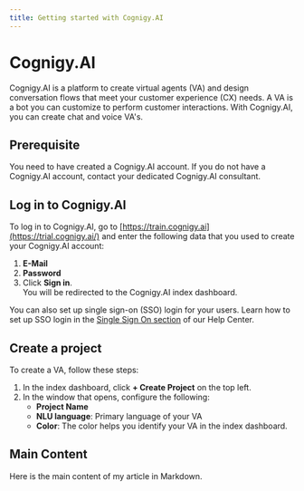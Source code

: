 ```yaml
---
title: Getting started with Cognigy.AI
---
```

# Cognigy.AI

Cognigy.AI is a platform to create virtual agents (VA) and design conversation flows that meet your customer experience (CX) needs. A VA is a bot you can customize to perform customer interactions. With Cognigy.AI, you can create chat and voice VA's.

## Prerequisite <a name="prerequisite"></a>

You need to have created a Cognigy.AI account. If you do not have a Cognigy.AI account, contact your dedicated Cognigy.AI consultant. <!-- What would be the correct process to get a Cognigy.AI account? -->

## Log in to Cognigy.AI <a name="log-in-to-cofnigy-ai"></a>

To log in to Cognigy.AI, go to [https://train.cognigy.ai](https://trial.cognigy.ai/) and enter the following data that you used to create your Cognigy.AI account: <!-- I imagine this is just for trials, so there's probably another URL to log in to the platform. Also, how do people log in for the first time? This might need to be clarified for the first log in. -->

1. **E-Mail**
2. **Password** 
3. Click **Sign in**.  
    You will be redirected to the Cognigy.AI index dashboard.

You can also set up single sign-on (SSO) login for your users. Learn how to set up SSO login in the [Single Sign On section](https://support.cognigy.com/hc/en-us/categories/360002716460-How-to-s-Tutorials) of our Help Center.

## Create a project <a name="create-a-project"></a>

To create a VA, follow these steps:

1. In the index dashboard, click **+ Create Project** on the top left.
2. In the window that opens, configure the following:
    - **Project Name**
    - **NLU language**: Primary language of your VA
    - **Color**: The color helps you identify your VA in the index dashboard.


## Main Content
Here is the main content of my article in Markdown.

